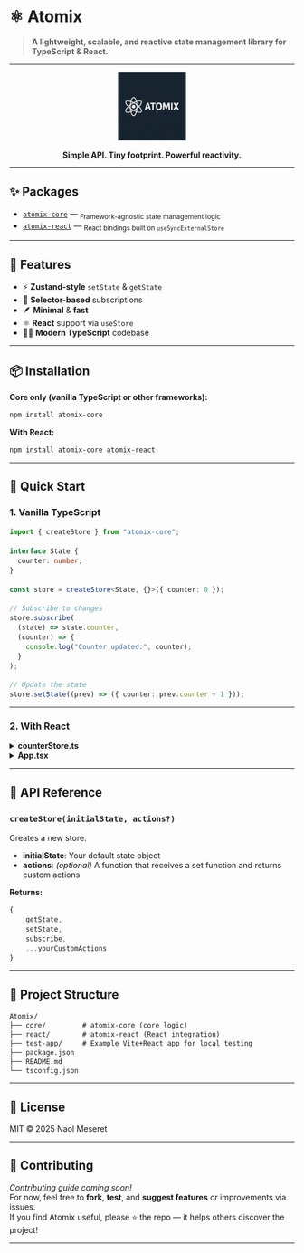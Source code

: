 # ⚛️ Atomix

> **A lightweight, scalable, and reactive state management library for TypeScript & React.**

---

<p align="center">
    <img src="https://raw.githubusercontent.com/naol728/Atomix/refs/heads/main/atomixlogo.png" alt="Atomix Logo" width="120" />
</p>

<p align="center">
    <b>Simple API. Tiny footprint. Powerful reactivity.</b>
</p>

---

## ✨ Packages

- [`atomix-core`](./core) — <sub>Framework-agnostic state management logic</sub>
- [`atomix-react`](./react) — <sub>React bindings built on <code>useSyncExternalStore</code></sub>

---

## 🚀 Features

- ⚡ **Zustand-style** `setState` & `getState`
- 🎯 **Selector-based** subscriptions
- 🪶 **Minimal** & **fast**
- ⚛️ **React** support via `useStore`
- 🧑‍💻 **Modern TypeScript** codebase

---

## 📦 Installation

**Core only (vanilla TypeScript or other frameworks):**

```bash
npm install atomix-core
```

**With React:**

```bash
npm install atomix-core atomix-react
```

---

## 🔧 Quick Start

### 1. Vanilla TypeScript

```typescript
import { createStore } from "atomix-core";

interface State {
  counter: number;
}

const store = createStore<State, {}>({ counter: 0 });

// Subscribe to changes
store.subscribe(
  (state) => state.counter,
  (counter) => {
    console.log("Counter updated:", counter);
  }
);

// Update the state
store.setState((prev) => ({ counter: prev.counter + 1 }));
```

---

### 2. With React

<details>
<summary><b>counterStore.ts</b></summary>

```typescript
import { createStore } from "atomix-core";

export const counterStore = createStore({ count: 0 });
```

</details>

<details>
<summary><b>App.tsx</b></summary>

```tsx
import { useStore } from "atomix-react";
import { counterStore } from "./counterStore";

export default function Counter() {
  const count = useStore(counterStore, (state) => state.count);

  return (
    <div>
      <h2>{count}</h2>
      <button
        onClick={() => counterStore.setState((s) => ({ count: s.count + 1 }))}
      >
        Increment
      </button>
    </div>
  );
}
```

</details>

---

## 🧠 API Reference

### `createStore(initialState, actions?)`

Creates a new store.

- **initialState**: Your default state object
- **actions**: _(optional)_ A function that receives a set function and returns custom actions

**Returns:**

```typescript
{
    getState,
    setState,
    subscribe,
    ...yourCustomActions
}

```

---

## 📁 Project Structure

```text
Atomix/
├── core/         # atomix-core (core logic)
├── react/        # atomix-react (React integration)
├── test-app/     # Example Vite+React app for local testing
├── package.json
├── README.md
└── tsconfig.json
```

---

## 📝 License

MIT © 2025 Naol Meseret

---

## 💬 Contributing

_Contributing guide coming soon!_  
For now, feel free to **fork**, **test**, and **suggest features** or improvements via issues.  
If you find Atomix useful, please ⭐️ the repo — it helps others discover the project!

---
